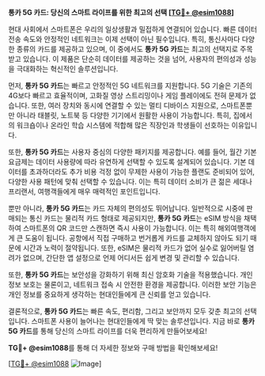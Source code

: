 **통카 5G 카드: 당신의 스마트 라이프를 위한 최고의 선택 [[TG💪+ @esim1088](https://t.me/s/esim1088)]**

현대 사회에서 스마트폰은 우리의 일상생활과 밀접하게 연결되어 있습니다. 빠른 데이터 전송 속도와 안정적인 네트워크는 이제 선택이 아닌 필수입니다. 특히, 통신사마다 다양한 종류의 카드를 제공하고 있으며, 이 중에서도 **통카 5G 카드**는 최고의 선택지로 주목받고 있습니다. 이 제품은 단순히 데이터를 제공하는 것을 넘어, 사용자의 편의성과 성능을 극대화하는 혁신적인 솔루션입니다.

먼저, **통카 5G 카드**는 빠르고 안정적인 5G 네트워크를 지원합니다. 5G 기술은 기존의 4G보다 빠르고 효율적이며, 고화질 영상 스트리밍이나 게임 플레이에도 전혀 문제가 없습니다. 또한, 여러 장치와 동시에 연결할 수 있는 멀티 디바이스 지원으로, 스마트폰뿐만 아니라 태블릿, 노트북 등 다양한 기기에서 원활한 사용이 가능합니다. 특히, 집에서의 워크숍이나 온라인 학습 시스템에 적합해 많은 직장인과 학생들이 선호하는 이유입니다.

또한, **통카 5G 카드**는 사용자 중심의 다양한 패키지를 제공합니다. 예를 들어, 월간 기본 요금제는 데이터 사용량에 따라 유연하게 선택할 수 있도록 설계되어 있습니다. 기본 데이터를 초과하더라도 추가 비용 걱정 없이 무제한 사용이 가능한 플랜도 준비되어 있어, 다양한 사용 패턴에 맞춰 선택할 수 있습니다. 이는 특히 데이터 소비가 큰 젊은 세대나 프리랜서, 여행객들에게 매우 매력적인 포인트입니다.

뿐만 아니라, **통카 5G 카드**는 카드 자체의 편의성도 뛰어납니다. 일반적으로 시중에 판매되는 통신 카드는 물리적 카드 형태로 제공되지만, **통카 5G 카드**는 eSIM 방식을 채택하여 스마트폰의 QR 코드만 스캔하면 즉시 사용이 가능합니다. 이는 특히 해외여행객에게 큰 도움이 됩니다. 공항에서 직접 구매하고 번거롭게 카드를 교체하지 않아도 되기 때문에 시간과 노력이 절약됩니다. 또한, eSIM은 물리적 카드가 없어 실수로 잃어버릴 염려가 없으며, 간단한 앱 설정으로 언제 어디서든 쉽게 변경 및 관리할 수 있습니다.

또한, **통카 5G 카드**는 보안성을 강화하기 위해 최신 암호화 기술을 적용했습니다. 개인정보 보호는 물론이고, 네트워크 접속 시 안전한 환경을 제공합니다. 이러한 보안 기능은 개인 정보를 중요하게 생각하는 현대인들에게 큰 신뢰를 얻고 있습니다.

결론적으로, **통카 5G 카드**는 빠른 속도, 편리함, 그리고 보안까지 모두 갖춘 최고의 선택입니다. 스마트폰 사용이 늘어나는 현대인들에게 딱 맞는 솔루션입니다. 지금 바로 **통카 5G 카드**를 통해 당신의 스마트 라이프를 더욱 편리하게 만들어보세요! 

**TG💪+ @esim1088**를 통해 더 자세한 정보와 구매 방법을 확인해보세요!

[[TG💪+ @esim1088](https://t.me/s/esim1088) ![Image](https://i.postimg.cc/Y0z9fWf4/image.png)]
